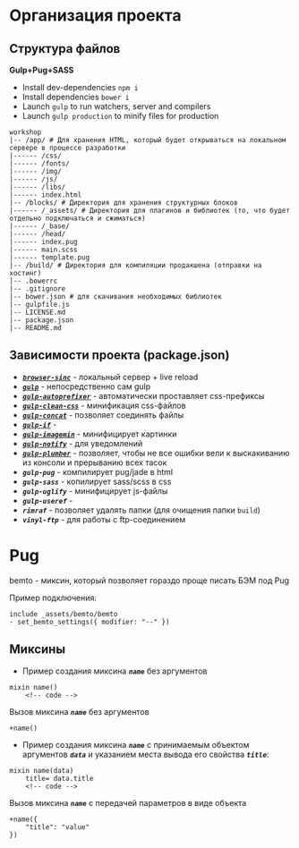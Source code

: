 # Организация проекта

## Структура файлов

**Gulp+Pug+SASS**

* Install dev-dependencies `npm i`
* Install dependencies `bower i`
* Launch `gulp` to run watchers, server and compilers
* Launch `gulp production` to minify files for production

```
workshop
|-- /app/ # Для хранения HTML, который будет открываться на локальном сервере в процессе разработки
|------ /css/
|------ /fonts/
|------ /img/
|------ /js/
|------ /libs/
|------ index.html
|-- /blocks/ # Директория для хранения структурных блоков
|------ /_assets/ # Директория для плагинов и библиотек (то, что будет отдельно подключаться и сжиматься)
|------ /_base/
|------ /head/
|------ index.pug
|------ main.scss
|------ template.pug
|-- /build/ # Директория для компиляции продакшена (отправки на хостинг)
|-- .bowerrc
|-- .gitignore
|-- bower.json # для скачивания необходимых библиотек
|-- gulpfile.js
|-- LICENSE.md
|-- package.json
|-- README.md
```

## Зависимости проекта (package.json)

* [**_`browser-sinc`_**](link) - локальный сервер + live reload
* [**_`gulp`_**](link) - непосредственно сам gulp
* [**_`gulp-autoprefixer`_**](link) - автоматически проставляет css-префиксы
* [**_`gulp-clean-css`_**]() - минификация css-файлов
* [**_`gulp-concat`_**]() - позволяет соединять файлы
* [**_`gulp-if`_**]() - 
* [**_`gulp-imagemin`_**]() - минифицирует картинки
* [**_`gulp-notify`_**]() - для уведомлений
* [**_`gulp-plumber`_**]() - позволяет, чтобы не все ошибки вели к выскакиванию из консоли и прерыванию всех тасок
* **_`gulp-pug`_** - компилирует pug/jade в html
* **_`gulp-sass`_** - копилирует sass/scss в css
* **_`gulp-uglify`_** - минифицирует js-файлы
* **_`gulp-useref`_** - 
* **_`rimraf`_** - позволяет удалять папки (для очищения папки `build`)
* **_`vinyl-ftp`_** - для работы с ftp-соединением

# Pug

bemto - миксин, который позволяет гораздо проще писать БЭМ под Pug

Пример подключения:

```pug
include _assets/bemto/bemto
- set_bemto_settings({ modifier: "--" })
```

## Миксины

* Пример создания миксина **_`name`_** без аргументов

```
mixin name()
	<!-- code -->
```
Вызов миксина **_`name`_** без аргументов

```
+name()
```

* Пример создания миксина **_`name`_** с принимаемым объектом аргументов **_`data`_** и указанием места вывода его свойства **_`title`_**:

```
mixin name(data)
	title= data.title
	<!-- code -->
```
Вызов миксина **_`name`_** с передачей параметров в виде объекта
```
+name({
	"title": "value"
})
```
